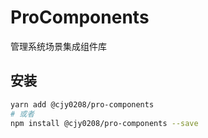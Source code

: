 # ProComponents

管理系统场景集成组件库

## 安装

```bash
yarn add @cjy0208/pro-components
# 或者
npm install @cjy0208/pro-components --save
```
